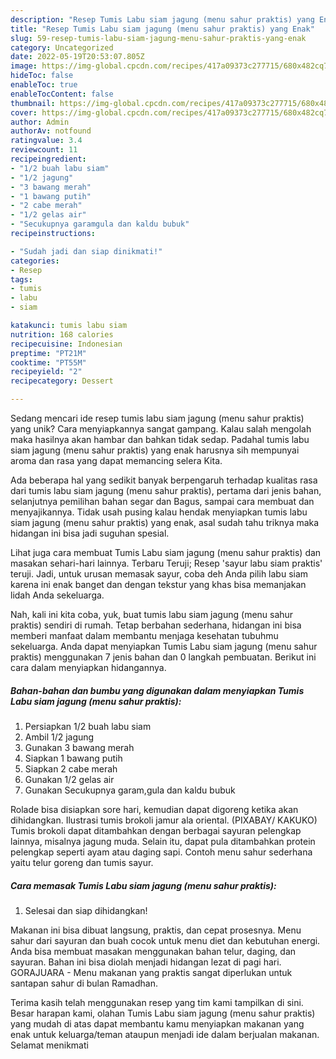 ```yaml
---
description: "Resep Tumis Labu siam jagung (menu sahur praktis) yang Enak"
title: "Resep Tumis Labu siam jagung (menu sahur praktis) yang Enak"
slug: 59-resep-tumis-labu-siam-jagung-menu-sahur-praktis-yang-enak
category: Uncategorized
date: 2022-05-19T20:53:07.805Z
image: https://img-global.cpcdn.com/recipes/417a09373c277715/680x482cq70/tumis-labu-siam-jagung-menu-sahur-praktis-foto-resep-utama.jpg
hideToc: false
enableToc: true
enableTocContent: false
thumbnail: https://img-global.cpcdn.com/recipes/417a09373c277715/680x482cq70/tumis-labu-siam-jagung-menu-sahur-praktis-foto-resep-utama.jpg
cover: https://img-global.cpcdn.com/recipes/417a09373c277715/680x482cq70/tumis-labu-siam-jagung-menu-sahur-praktis-foto-resep-utama.jpg
author: Admin
authorAv: notfound
ratingvalue: 3.4
reviewcount: 11
recipeingredient:
- "1/2 buah labu siam"
- "1/2 jagung"
- "3 bawang merah"
- "1 bawang putih"
- "2 cabe merah"
- "1/2 gelas air"
- "Secukupnya garamgula dan kaldu bubuk"
recipeinstructions:

- "Sudah jadi dan siap dinikmati!"
categories:
- Resep
tags:
- tumis
- labu
- siam

katakunci: tumis labu siam 
nutrition: 168 calories
recipecuisine: Indonesian
preptime: "PT21M"
cooktime: "PT55M"
recipeyield: "2"
recipecategory: Dessert

---
```





Sedang mencari ide resep tumis labu siam jagung (menu sahur praktis) yang unik? Cara menyiapkannya sangat gampang. Kalau salah mengolah maka hasilnya akan hambar dan bahkan tidak sedap. Padahal tumis labu siam jagung (menu sahur praktis) yang enak harusnya sih mempunyai aroma dan rasa yang dapat memancing selera Kita.





Ada beberapa hal yang sedikit banyak berpengaruh terhadap kualitas rasa dari tumis labu siam jagung (menu sahur praktis), pertama dari jenis bahan, selanjutnya pemilihan bahan segar dan Bagus, sampai cara membuat dan menyajikannya. Tidak usah pusing kalau hendak menyiapkan tumis labu siam jagung (menu sahur praktis) yang enak,      asal sudah tahu triknya maka hidangan ini bisa jadi suguhan spesial.














Lihat juga cara membuat Tumis Labu siam jagung (menu sahur praktis) dan masakan sehari-hari lainnya. Terbaru Teruji; Resep &#39;sayur labu siam praktis&#39; teruji. Jadi, untuk urusan memasak sayur, coba deh Anda pilih labu siam karena ini enak banget dan dengan tekstur yang khas bisa memanjakan lidah Anda sekeluarga.






Nah, kali ini kita coba, yuk, buat tumis labu siam jagung (menu sahur praktis) sendiri di rumah. Tetap berbahan sederhana, hidangan ini bisa memberi manfaat dalam membantu menjaga kesehatan tubuhmu sekeluarga. Anda dapat menyiapkan Tumis Labu siam jagung (menu sahur praktis) menggunakan 7 jenis bahan dan 0 langkah pembuatan. Berikut ini cara dalam menyiapkan hidangannya.

<!--inarticleads1-->

##### Bahan-bahan dan bumbu yang digunakan dalam menyiapkan Tumis Labu siam jagung (menu sahur praktis):

1. Persiapkan 1/2 buah labu siam
1. Ambil 1/2 jagung
1. Gunakan 3 bawang merah
1. Siapkan 1 bawang putih
1. Siapkan 2 cabe merah
1. Gunakan 1/2 gelas air
1. Gunakan Secukupnya garam,gula dan kaldu bubuk


Rolade bisa disiapkan sore hari, kemudian dapat digoreng ketika akan dihidangkan. Ilustrasi tumis brokoli jamur ala oriental. (PIXABAY/ KAKUKO) Tumis brokoli dapat ditambahkan dengan berbagai sayuran pelengkap lainnya, misalnya jagung muda. Selain itu, dapat pula ditambahkan protein pelengkap seperti ayam atau daging sapi. Contoh menu sahur sederhana yaitu telur goreng dan tumis sayur. 

<!--inarticleads2-->

##### Cara memasak Tumis Labu siam jagung (menu sahur praktis):


1. Selesai dan siap dihidangkan!

Makanan ini bisa dibuat langsung, praktis, dan cepat prosesnya. Menu sahur dari sayuran dan buah cocok untuk menu diet dan kebutuhan energi. Anda bisa membuat masakan menggunakan bahan telur, daging, dan sayuran. Bahan ini bisa diolah menjadi hidangan lezat di pagi hari. GORAJUARA - Menu makanan yang praktis sangat diperlukan untuk santapan sahur di bulan Ramadhan. 

Terima kasih telah menggunakan resep yang tim kami tampilkan di sini. Besar harapan kami, olahan Tumis Labu siam jagung (menu sahur praktis) yang mudah di atas dapat membantu kamu menyiapkan makanan yang enak untuk keluarga/teman ataupun menjadi ide dalam berjualan makanan. Selamat menikmati
